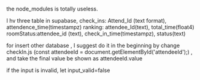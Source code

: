 the node_modules is totally useless. 

I hv three table in supabase,
check_ins: Attend_Id (text format), attendence_time(timestampz)
ranking: attendee_Id(text), total_time(float4)
roomStatus:attendee_id (text), check_in_time(timestampz), status(text)

for insert other database , I suggest do it in the beginning by change checkIn.js (const attendeeId = document.getElementById('attendeeId');)  , and take the final value be shown as attendeeId.value

if the input is invalid, let input_valid=false

